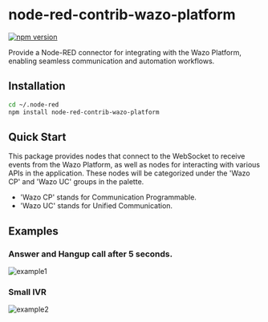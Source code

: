 # node-red-contrib-wazo-platform

[![npm version](https://badge.fury.io/js/node-red-contrib-wazo-platform.svg)](https://badge.fury.io/js/node-red-contrib-wazo-platform)

Provide a Node-RED connector for integrating with the Wazo Platform, enabling seamless communication and automation workflows.

## Installation

```bash
cd ~/.node-red
npm install node-red-contrib-wazo-platform
```

## Quick Start

This package provides nodes that connect to the WebSocket to receive events from the Wazo Platform, as well as nodes for interacting with various APIs in the application. These nodes will be categorized under the 'Wazo CP' and 'Wazo UC' groups in the palette.

* 'Wazo CP' stands for Communication Programmable.
* 'Wazo UC' stands for Unified Communication.

## Examples

### Answer and Hangup call after 5 seconds.

![example1](./images/example1.png?raw=true)

### Small IVR

![example2](./images/example2.png?raw=true)
